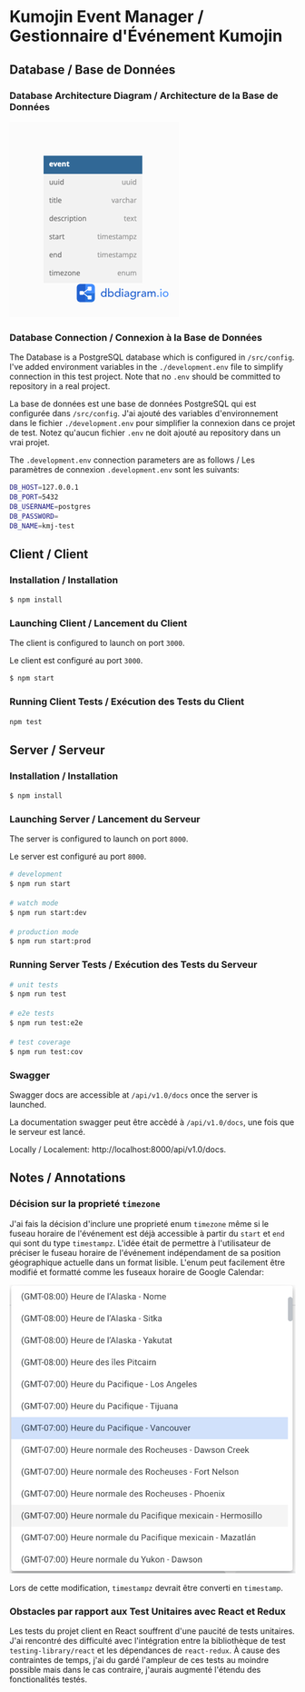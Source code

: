# Kumojin Event Manager / Gestionnaire d'Événement Kumojin

## Database /  Base de Données
### Database Architecture Diagram / Architecture de la Base de Données
![DB Diagram](docs/kmj-test-db-diagram.png)

### Database Connection / Connexion à la Base de Données

The Database is a PostgreSQL database which is configured in ```/src/config```. I've added environment variables in the ```./development.env``` file to simplify connection in this test project. Note that no ```.env``` should be committed to repository in a real project.

La base de données est une base de données PostgreSQL qui est configurée dans ```/src/config```. J'ai ajouté des variables d'environnement dans le fichier ```./development.env``` pour simplifier la connexion dans ce projet de test. Notez qu'aucun fichier ```.env``` ne doit ajouté au repository dans un vrai projet.

The ```.development.env``` connection parameters are as follows / Les paramètres de connexion ```.development.env``` sont les suivants:

```bash
DB_HOST=127.0.0.1
DB_PORT=5432
DB_USERNAME=postgres
DB_PASSWORD=
DB_NAME=kmj-test
```

## Client / Client
### Installation / Installation

```bash
$ npm install
```

### Launching Client / Lancement du Client

The client is configured to launch on port ```3000```.

Le client est configuré au port  ```3000```.

```bash
$ npm start 
```

### Running Client Tests / Exécution des Tests du Client

```bash
npm test
```


## Server / Serveur

### Installation / Installation

```bash
$ npm install
```

### Launching Server / Lancement du Serveur

The server is configured to launch on port ```8000```.

Le server est configuré au port  ```8000```.

```bash
# development
$ npm run start

# watch mode
$ npm run start:dev

# production mode
$ npm run start:prod
```

### Running Server Tests / Exécution des Tests du Serveur

```bash
# unit tests
$ npm run test

# e2e tests
$ npm run test:e2e

# test coverage
$ npm run test:cov
```

### Swagger 

Swagger docs are accessible at ```/api/v1.0/docs``` once the server is launched.

La documentation swagger peut être accèdé à ```/api/v1.0/docs```, une fois que le serveur est lancé.

Locally / Localement: http://localhost:8000/api/v1.0/docs.

## Notes / Annotations 

### Décision sur la proprieté ```timezone```

J'ai fais la décision d'inclure une proprieté enum ```timezone``` même si le fuseau horaire de l'événement est déjà accessible à partir du ```start``` et ```end``` qui sont du type ```timestampz```. L'idée était de permettre à l'utilisateur de préciser le fuseau horaire de l'événement indépendament de sa position géographique actuelle dans un format lisible. L'enum peut facilement être modifié et formatté comme les fuseaux horaire de Google Calendar:

![Google Calendar](docs/gcalendar.png)

Lors de cette modification, ```timestampz``` devrait être converti en ```timestamp```.

### Obstacles par rapport aux Test Unitaires avec React et Redux

Les tests du projet client en React souffrent d'une paucité de tests unitaires. J'ai rencontré des difficulté avec l'intégration entre la bibliothèque de test ```testing-library/react``` et les dépendances de ```react-redux```. À cause des contraintes de temps, j'ai du gardé l'ampleur de ces tests au moindre possible mais dans le cas contraire, j'aurais augmenté l'étendu des fonctionalités testés.







